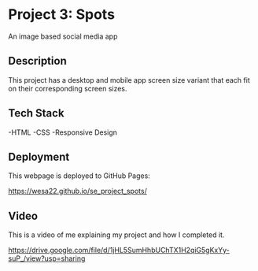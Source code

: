 # Project 3: Spots

An image based social media app

## Description

This project has a desktop and mobile app screen size variant that each fit on their corresponding screen sizes.

## Tech Stack 

-HTML
-CSS
-Responsive Design

## Deployment

This webpage is deployed to GitHub Pages:

https://wesa22.github.io/se_project_spots/

## Video 

This is a video of me explaining my project and how I completed it. 

https://drive.google.com/file/d/1jHL5SumHhbUChTX1H2qiG5gKxYy-suP_/view?usp=sharing
